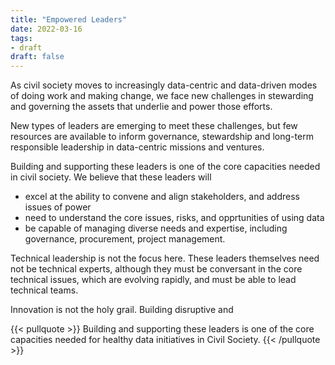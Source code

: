 ```yaml
---
title: "Empowered Leaders"
date: 2022-03-16
tags:
- draft
draft: false
---
```


As civil society moves to increasingly data-centric and data-driven modes of doing work and making change, we face new challenges in stewarding and governing the assets that underlie and power those efforts.

New types of leaders are emerging to meet these challenges, but few resources are available to inform governance, stewardship and long-term responsible leadership in data-centric missions and ventures.

Building and supporting these leaders is one of the core capacities needed in civil society. We believe that these leaders will 
* excel at the ability to convene and align stakeholders, and address issues of power
* need to understand the core issues, risks, and opprtunities of using data
* be capable of managing diverse needs and expertise, including governance, procurement, project management.

Technical leadership is not the focus here. These leaders themselves need not be technical experts, although they must be conversant in the core technical issues, which are evolving rapidly, and must be able to lead technical teams. 

Innovation is not the holy grail. Building disruptive and 

{{< pullquote >}}
Building and supporting these leaders is one of the core capacities needed for healthy data initiatives in Civil Society.
{{< /pullquote >}}

